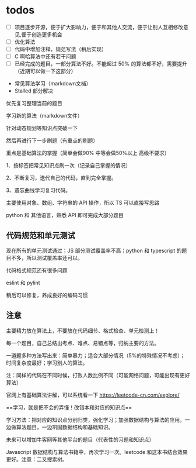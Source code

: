 # todos

- [ ] 项目逐步开源，便于扩大影响力，便于和其他人交流，便于让别人互相修改意见,便于创造更多机会
- [ ] 优化算法
- [ ] 代码中增加注释，规范写法（稍后实现）
- [ ] C 啊哈算法中还有若干问题
- [ ] 已经完成的题目，一部分算法不好。不能超过 50% 的算法都不好，需要提升（近期可以做一下这部分）

- 常见算法学习（markdown文档）
- Stalled 部分解决

优先复习整理当前的题目

学习新的算法（markdown文件）

针对动态规划等知识点突破一下

然后再进行下一步刷题（有重点的刷题）

重点是基础算法的掌握（简单会做90% 中等会做50%以上 高级不要求）

1、按标签把常见知识点刷一次（记录自己掌握的情况）

2、不断复习，迭代自己的代码，直到完全掌握。

3、遗忘曲线学习复习代码。

主要使用对象、数组、字符串的 API 操作，所以 TS 可以直接写思路

python 和 其他语言，熟悉 API 即可完成大部分题目

## 代码规范和单元测试

现在所有的单元测试通过；JS 部分测试覆盖率不高；python 和 typescript 的题目不多，所以测试覆盖率还可以。

代码格式规范还有很多问题

eslint 和 pylint 

稍后可以修复，养成良好的编码习惯

## 注意

主要精力放在算法上，不要放在代码细节、格式检查、单元检测上！

每一个题目，自己总结出考点、难点、易错点等，归纳主要的方法。

一道题多种方法写出来：简单暴力；适合大部分情况（5%的特殊情况不考虑）；时间复杂度最好；学习别人的算法。

注：同样的代码在不同时候，打败人数比例不同（可能网络问题，可能出现有更好算法）

官网上有基础算法讲解，可以系统看一下 https://leetcode-cn.com/explore/

==学习，就是把不会的弄懂！改错本和对应的知识点==

学习方法：把对应的知识点分别归类，强化学习；加强数据结构与算法的应用。一边做算法题目，一边巩固数据结构和基础知识。

未来可以增加牛客网等其他平台的题目（代表性的习题和知识点）

Javascript 数据结构与算法书籍中，再次学习一次。leetcode 和这本书结合效果更好。注意：二叉搜索树。
